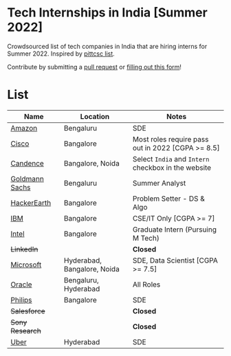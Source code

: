 # Tech Internships in India [Summer 2022]
Crowdsourced list of tech companies in India that are hiring interns for Summer 2022. Inspired by [pittcsc list](https://github.com/pittcsc/Summer2022-Internships).

Contribute by submitting a [pull request](https://github.com/susam/gitpr#create-pull-request) or [filling out this form](https://forms.gle/UWQY5hs6A97eJDLj6)!

# List
 | Name | Location | Notes |
 |---|---|---|
 | [Amazon](https://www.amazon.jobs/en/jobs/1629491/software-development-engineer-intern) | Bengaluru | SDE |
 | [Cisco](https://jobs.cisco.com/jobs/SearchJobs/Intern%20India) | Bangalore | Most roles require pass out in 2022 [CGPA >= 8.5] |
 | [Candence](https://cadence.wd1.myworkdayjobs.com/External_Careers/) | Bangalore, Noida | Select `India` and `Intern` checkbox in the website |
 | [Goldmann Sachs](https://www.goldmansachs.com/careers/students/programs/india/summer-analyst-program.html) | Bengaluru | Summer Analyst |
 | [HackerEarth](https://hackerearthjobs.recruiterbox.com/jobs/fk0ftkc/) | Bangalore | Problem Setter - DS & Algo |
 | [IBM](https://careers.ibm.com/job/13527858/intern-bangalore-in/) | Bangalore | CSE/IT Only [CGPA >= 7] |
 | [Intel](https://jobs.intel.com/page/show/search-results#t=Jobs&sort=relevancy&layout=table&f:@countryfullname=[India]&f:@employeetype=[Intern%2FStudent]) | Bangalore | Graduate Intern (Pursuing M Tech) |
 | <del>LinkedIn</del> |  | **Closed** |
 | [Microsoft](https://careers.microsoft.com/students/us/en/ind-ur-intern-results) | Hyderabad, Bangalore, Noida | SDE, Data Scientist [CGPA >= 7.5] |
 | [Oracle](https://eeho.fa.us2.oraclecloud.com/hcmUI/CandidateExperience/en/sites/CX_1/requisitions?keyword=Student%20%252F%20Intern&location=India&locationId=300000000106947&locationLevel=country&selectedFlexFieldsFacets=%22AttributeChar13%7CCampus%22) | Bengaluru, Hyderabad | All Roles |
 | [Philips](https://www.careers.philips.com/student/global/en/job/415074/Intern) | Bangalore | SDE |
 | <del>Salesforce</del> |  | **Closed** |
 | <del>Sony Research</del> |  | **Closed** |
 | [Uber](https://university-uber.icims.com/jobs/search?ss=1&searchKeyword=intern&searchRelation=keyword_all&searchLocation=13228-54632-Hyderabad) | Hyderabad | SDE |
